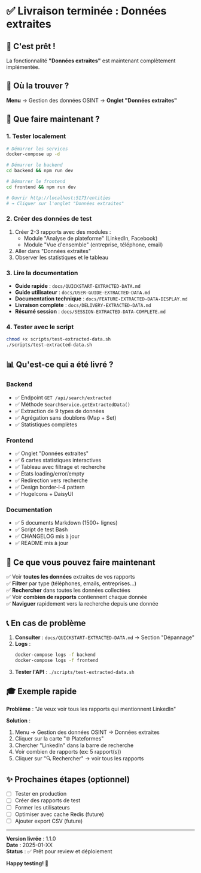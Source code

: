 # ✅ Livraison terminée : Données extraites

## 🎉 C'est prêt !

La fonctionnalité **"Données extraites"** est maintenant complètement implémentée.

## 📍 Où la trouver ?

**Menu** → Gestion des données OSINT → **Onglet "Données extraites"**

## 🚀 Que faire maintenant ?

### 1. Tester localement

```bash
# Démarrer les services
docker-compose up -d

# Démarrer le backend
cd backend && npm run dev

# Démarrer le frontend
cd frontend && npm run dev

# Ouvrir http://localhost:5173/entities
# → Cliquer sur l'onglet "Données extraites"
```

### 2. Créer des données de test

1. Créer 2-3 rapports avec des modules :
   - Module "Analyse de plateforme" (LinkedIn, Facebook)
   - Module "Vue d'ensemble" (entreprise, téléphone, email)
2. Aller dans "Données extraites"
3. Observer les statistiques et le tableau

### 3. Lire la documentation

- **Guide rapide** : `docs/QUICKSTART-EXTRACTED-DATA.md`
- **Guide utilisateur** : `docs/USER-GUIDE-EXTRACTED-DATA.md`
- **Documentation technique** : `docs/FEATURE-EXTRACTED-DATA-DISPLAY.md`
- **Livraison complète** : `docs/DELIVERY-EXTRACTED-DATA.md`
- **Résumé session** : `docs/SESSION-EXTRACTED-DATA-COMPLETE.md`

### 4. Tester avec le script

```bash
chmod +x scripts/test-extracted-data.sh
./scripts/test-extracted-data.sh
```

## 📊 Qu'est-ce qui a été livré ?

### Backend

- ✅ Endpoint `GET /api/search/extracted`
- ✅ Méthode `SearchService.getExtractedData()`
- ✅ Extraction de 9 types de données
- ✅ Agrégation sans doublons (Map + Set)
- ✅ Statistiques complètes

### Frontend

- ✅ Onglet "Données extraites"
- ✅ 6 cartes statistiques interactives
- ✅ Tableau avec filtrage et recherche
- ✅ États loading/error/empty
- ✅ Redirection vers recherche
- ✅ Design border-l-4 pattern
- ✅ HugeIcons + DaisyUI

### Documentation

- ✅ 5 documents Markdown (1500+ lignes)
- ✅ Script de test Bash
- ✅ CHANGELOG mis à jour
- ✅ README mis à jour

## 🎯 Ce que vous pouvez faire maintenant

✅ Voir **toutes les données** extraites de vos rapports  
✅ **Filtrer** par type (téléphones, emails, entreprises...)  
✅ **Rechercher** dans toutes les données collectées  
✅ Voir **combien de rapports** contiennent chaque donnée  
✅ **Naviguer** rapidement vers la recherche depuis une donnée

## 📞 En cas de problème

1. **Consulter** : `docs/QUICKSTART-EXTRACTED-DATA.md` → Section "Dépannage"
2. **Logs** :
   ```bash
   docker-compose logs -f backend
   docker-compose logs -f frontend
   ```
3. **Tester l'API** : `./scripts/test-extracted-data.sh`

## 🎓 Exemple rapide

**Problème** : "Je veux voir tous les rapports qui mentionnent LinkedIn"

**Solution** :

1. Menu → Gestion des données OSINT → Données extraites
2. Cliquer sur la carte "🌐 Plateformes"
3. Chercher "LinkedIn" dans la barre de recherche
4. Voir combien de rapports (ex: 5 rapport(s))
5. Cliquer sur "🔍 Rechercher" → voir tous les rapports

## ✨ Prochaines étapes (optionnel)

- [ ] Tester en production
- [ ] Créer des rapports de test
- [ ] Former les utilisateurs
- [ ] Optimiser avec cache Redis (future)
- [ ] Ajouter export CSV (future)

---

**Version livrée** : 1.1.0  
**Date** : 2025-01-XX  
**Status** : ✅ Prêt pour review et déploiement

**Happy testing! 🚀**
